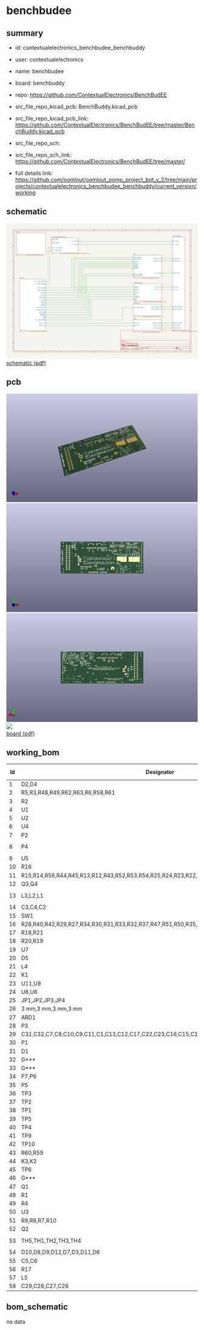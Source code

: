 # benchbudee
 
## summary 
* id: contextualelectronics_benchbudee_benchbuddy
* user: contextualelectronics
* name: benchbudee
* board: benchbuddy
* repo: https://github.com/ContextualElectronics/BenchBudEE
* src_file_repo_kicad_pcb: BenchBuddy.kicad_pcb
* src_file_repo_kicad_pcb_link: https://github.com/ContextualElectronics/BenchBudEE/tree/master/BenchBuddy.kicad_pcb


* src_file_repo_sch: 
* src_file_repo_sch_link: https://github.com/ContextualElectronics/BenchBudEE/tree/master/
* full details link: https://github.com/oomlout/oomlout_oomp_project_bot_v_2/tree/main/projects/contextualelectronics_benchbudee_benchbuddy/current_version/working  

## schematic  
![](working_schematic_600.png)  
[schematic (pdf)](working_schematic.pdf) 






















## pcb  
![](working_3d_600.png) 
![](working_3d_front_600.png)  
![](working_3d_back_600.png)  
![](working_600.png)  
[board (pdf)](working.pdf)  

## working_bom
| Id | Designator | Footprint | Quantity | Designation | Supplier and ref |  | None | 
| --- | --- | --- | --- | --- | --- | --- | --- | 
| 1 | D2,D4 | SMA | 2 | B130-13-F |  |  | [''] | 
| 2 | R5,R3,R48,R49,R62,R63,R6,R58,R61 | SM0805 | 9 | 0 |  |  | [''] | 
| 3 | R2 | SM0805 | 1 | 200 |  |  | [''] | 
| 4 | U1 | 4-SMD | 1 | LTV-816S |  |  | [''] | 
| 5 | U2 | SSOP20 | 1 | MCP3901 |  |  | [''] | 
| 6 | U4 | SO14N | 1 | OPA4170 |  |  | [''] | 
| 7 | P2 | pin_array_3x2 | 1 | CONN_3X2 |  |  | [''] | 
| 8 | P4 | 12pinTB | 1 | 12 Pin Terminal Block |  |  | [''] | 
| 9 | U5 | SO8N | 1 | MCP4801 |  |  | [''] | 
| 10 | R16 | SM1206-NO | 1 | R |  |  | [''] | 
| 11 | R15,R14,R56,R44,R45,R13,R12,R43,R52,R53,R54,R25,R24,R23,R22,R55,R11,R26,R57 | SM0805 | 19 | R |  |  | [''] | 
| 12 | Q3,Q4 | DPAK2-BB | 2 | AOD476 |  |  | [''] | 
| 13 | L3,L2,L1 | SM1210L | 3 | CM322522-220KL |  |  | [''] | 
| 14 | C3,C4,C2 | SM1206 | 3 | C |  |  | [''] | 
| 15 | SW1 | BB_switch | 1 | Power Switch |  |  | [''] | 
| 16 | R28,R40,R42,R29,R27,R34,R30,R31,R33,R32,R37,R47,R51,R50,R35,R36,R38,R39,R41,R46 | SM0805-SB2 | 20 | R |  |  | [''] | 
| 17 | R18,R21 | SM0805 | 2 | 715 |  |  | [''] | 
| 18 | R20,R19 | EVUE3K | 2 | 5K |  |  | [''] | 
| 19 | U7 | SOT23_6 | 1 | AP5726 |  |  | [''] | 
| 20 | D5 | SOD-323 | 1 | B0540WS-7 |  |  | [''] | 
| 21 | L4 | NR4012 | 1 | 22u |  |  | [''] | 
| 22 | K1 | TE-SPDT | 1 | 1461069-5 |  |  | [''] | 
| 23 | U11,U9 | TO220_BB | 2 | LM317T |  |  | [''] | 
| 24 | U8,U6 | TO220_BB | 2 | LM337T |  |  | [''] | 
| 25 | JP1,JP2,JP3,JP4 | GND_POINT_2 | 4 | JUMPER |  |  | [''] | 
| 26 | 3 mm,3 mm,3 mm,3 mm | 3mm-NPTH | 4 | VAL** |  |  | [''] | 
| 27 | ARD1 | Arduino | 1 | ARDUINOPINS |  |  | [''] | 
| 28 | P3 | SM0805 | 1 | CONN_2 |  |  | [''] | 
| 29 | C31,C32,C7,C8,C10,C9,C11,C1,C13,C12,C17,C22,C23,C16,C15,C14,C21,C20,C19,C18,C24,C25,C30,C33 | SM0805 | 24 | C |  |  | [''] | 
| 30 | P1 | ATX_Header | 1 | 24 Pin MiniFit JR |  |  | [''] | 
| 31 | D1 | LED-0603-2 | 1 | LG Q971-KN-1 |  |  | [''] | 
| 32 | G*** | OSHW_CU | 1 | OSHW_CU |  |  | [''] | 
| 33 | G*** | OSHW_SM | 1 | OSHW_SM |  |  | [''] | 
| 34 | P7,P6 | V8508H | 2 | CONN_1 |  |  | [''] | 
| 35 | P5 | 3pinTB | 1 | 3 Pin TB |  |  | [''] | 
| 36 | TP3 | TestPointTH | 1 | CH0 |  |  | [''] | 
| 37 | TP2 | TestPointTH | 1 | CH1 |  |  | [''] | 
| 38 | TP1 | TestPointTH | 1 | 5V |  |  | [''] | 
| 39 | TP5 | TestPointTH | 1 | RELAY_LOW |  |  | [''] | 
| 40 | TP4 | TestPointTH | 1 | +12P |  |  | [''] | 
| 41 | TP9 | TestPointTH | 1 | GND_PWR |  |  | [''] | 
| 42 | TP10 | TestPointTH | 1 | DAC_OUT |  |  | [''] | 
| 43 | R60,R59 | SM0805 | 2 | 1K |  |  | [''] | 
| 44 | K3,K2 | PIN_ARRAY_3X1 | 2 | CONN_3 |  |  | [''] | 
| 45 | TP6 | TestPointTH | 1 | AGND |  |  | [''] | 
| 46 | G*** | CE-LOGO | 1 | CE-LOGO |  |  | [''] | 
| 47 | Q1 | SOT23EBC | 1 | 2N3904 |  |  | [''] | 
| 48 | R1 | SM0805 | 1 | 500 |  |  | [''] | 
| 49 | R4 | SM0805 | 1 | 100 |  |  | [''] | 
| 50 | U3 | SOT353 | 1 | LMT84 |  |  | [''] | 
| 51 | R9,R8,R7,R10 | SM1206 | 4 | R |  |  | [''] | 
| 52 | Q2 | SOT23GDS | 1 | DMN65D8L-7 |  |  | [''] | 
| 53 | TH5,TH1,TH2,TH3,TH4 | SM1812 | 5 | MINISMDC050F-2 |  |  | [''] | 
| 54 | D10,D8,D9,D12,D7,D3,D11,D6 | SOT23-DIODE | 8 | MMBD914-7-F |  |  | [''] | 
| 55 | C5,C6 | SM0805 | 2 | 1U |  |  | [''] | 
| 56 | R17 | SM0805 | 1 | 15 |  |  | [''] | 
| 57 | L5 | SM0805 | 1 | INDUCTOR |  |  | [''] | 
| 58 | C29,C28,C27,C26 | SM1210 | 4 | C |  |  | [''] | 


## bom_schematic
no data


